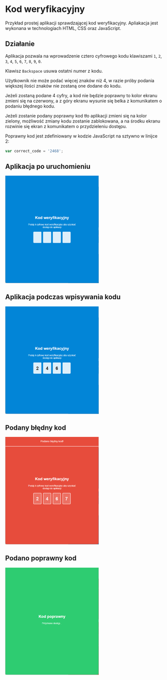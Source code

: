 # Kod weryfikacyjny

Przykład prostej aplikacji sprawdzającej kod weryfikacyjny. Apliakacja jest wykonana w technologiach HTML, CSS oraz JavaScript.

## Działanie

Aplikacja pozwala na wprowadzenie cztero cyfrowego kodu klawiszami `1`, `2`, `3`, `4`, `5`, `6`, `7`, `8`, `9`, `0`.

Klawisz `Backspace` usuwa ostatni numer z kodu.

Użytkownik nie może podać więcej znaków niż 4, w razie próby podania większej ilości znaków nie zostaną one dodane do kodu.

Jeżeli zostaną podane 4 cyfry, a kod nie będzie poprawny to kolor ekranu zmieni się na czerwony, a z góry ekranu wysunie się belka z komunikatem o podaniu błędnego kodu.

Jeżeli zostanie podany poprawny kod tło aplikacji zmieni się na kolor zielony, możliwość zmiany kodu zostanie zablokowana, a na środku ekranu rozwinie się ekran z komunikatem o przydzieleniu dostępu.

Poprawny kod jest zdefiniowany w kodzie JavaScript na sztywno w linijce 2:

```js
var correct_code = '2468';
```

## Aplikacja po uruchomieniu

<img src="1.png" width="300" alt="Aplikacja po uruchomieniu">

## Aplikacja podczas wpisywania kodu

<img src="2.png" width="300" alt="Aplikacja podczas wpisywania kodu">

## Podany błędny kod

<img src="3.png" width="300" alt="Podany błędny kod">

## Podano poprawny kod

<img src="4.png" width="300" alt="Podano poprawny kod">
